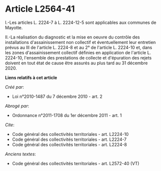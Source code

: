 # Article L2564-41

I.-Les articles L. 2224-7 à L. 2224-12-5 sont applicables aux communes de Mayotte. 

II.-La réalisation du diagnostic et la mise en oeuvre du contrôle des installations d'assainissement non collectif et
éventuellement leur entretien prévus au III de l'article L. 2224-8 et au 2° de l'article L. 2224-10 et, dans les zones
d'assainissement collectif définies en application de l'article L. 2224-10, l'ensemble des prestations de collecte et
d'épuration des rejets doivent en tout état de cause être assurés au plus tard au 31 décembre 2020.

**Liens relatifs à cet article**

_Créé par_:

  - Loi n°2010-1487 du 7 décembre 2010 - art. 2

_Abrogé par_:

  - Ordonnance n°2011-1708 du 1er décembre 2011 - art. 1

_Cite_:

  - Code général des collectivités territoriales - art. L2224-10
  - Code général des collectivités territoriales - art. L2224-7
  - Code général des collectivités territoriales - art. L2224-8

_Anciens textes_:

  - Code général des collectivités territoriales - art. L2572-40 (VT)
